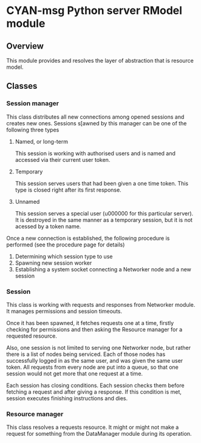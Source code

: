 CYAN-msg Python server RModel module
====================================

Overview
--------

This module provides and resolves the layer of abstraction that is resource model.

Classes
-------

### Session manager

This class distributes all new connections among opened sessions and creates new ones. Sessions s[awned by this manager can be one of the following three types

1. Named, or long-term

   This session is working with authorised users and is named and accessed via their current user token.

2. Temporary

   This session serves users that had been given a one time token. This type is closed right after its first response.

3. Unnamed

   This session serves a special user (u000000 for this particular server). It is destroyed in the same manner as a temporary session, but it is not acessed by a token name.

Once a new connection is established, the following procedure is performed (see the procedure page for details)

1. Determining which session type to use
2. Spawning new session worker
3. Establishing a system socket connecting a Networker node and a new session

### Session

This class is working with requests and responses from Networker module. It manages permissions and session timeouts.

Once it has been spawned, it fetches requests one at a time, firstly checking for permissions and then asking the Resource manager for a requested resource.

Also, one session is not limited to serving one Networker node, but rather there is a list of nodes being serviced. Each of those nodes has successfully logged in as the same user, and was given the same user token. All requests from every node are put into a queue, so that one session would not get more that one request at a time.

Each session has closing conditions. Each session checks them before fetching a request and after giving a response. If this condition is met, session executes finishing instructions and dies.

### Resource manager

This class resolves a requests resource. It might or might not make a request for something from the DataManager module during its operation.
